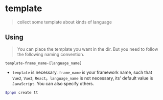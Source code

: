 # template

> collect some template about kinds of language

## Using

> You can place the template you want in the dir. But you need to follow the following naming convention.

```js-nolint
template-frame_name-[language_name]
```

* `template` is necessary. `frame_name` is your framework name, such that `Vue2`, `Vue3`, `React`。`language_name` is not necessary, its' default value is `JavaScript`. You can also specify others.

```bash
$pnpm create tt
```
